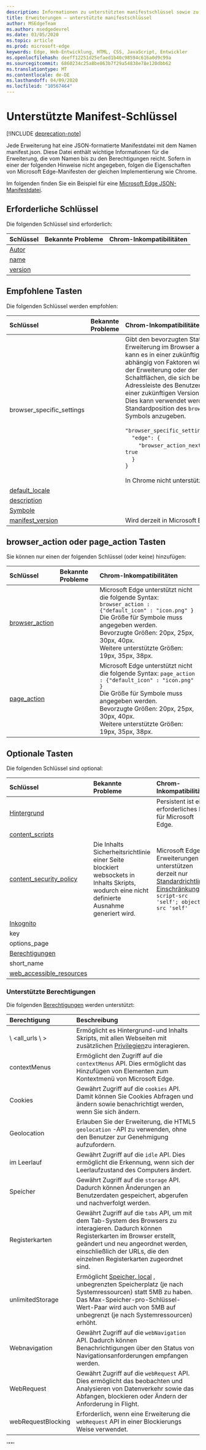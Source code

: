 ```yaml
---
description: Informationen zu unterstützten manifestschlüssel sowie zu den bekannten Problemen/Chrom Inkompatibilitäten finden Sie hier.
title: Erweiterungen – unterstützte manifestschlüssel
author: MSEdgeTeam
ms.author: msedgedevrel
ms.date: 03/05/2020
ms.topic: article
ms.prod: microsoft-edge
keywords: Edge, Web-Entwicklung, HTML, CSS, JavaScript, Entwickler
ms.openlocfilehash: deeff12251d25efaed1b40c98594c616a0d9c99a
ms.sourcegitcommit: 6860234c25a8be863b7f29a54838e78e120dbb62
ms.translationtype: MT
ms.contentlocale: de-DE
ms.lasthandoff: 04/09/2020
ms.locfileid: "10567464"
---
```

# Unterstützte Manifest-Schlüssel  

[!INCLUDE [deprecation-note](../includes/deprecation-note.md)]  

Jede Erweiterung hat eine JSON-formatierte Manifestdatei mit dem Namen manifest.json. Diese Datei enthält wichtige Informationen für die Erweiterung, die vom Namen bis zu den Berechtigungen reicht. Sofern in einer der folgenden Hinweise nicht angegeben, folgen die Eigenschaften von Microsoft Edge-Manifesten der gleichen Implementierung wie Chrome.

Im folgenden finden Sie ein Beispiel für eine [Microsoft Edge JSON-Manifestdatei](./supported-manifest-keys/json-manifest-example.md).

## Erforderliche Schlüssel

Die folgenden Schlüssel sind erforderlich:

Schlüssel | Bekannte Probleme | Chrom-Inkompatibilitäten
:------------ | :------------- | :--------------
[Autor](https://developer.mozilla.org/Add-ons/WebExtensions/manifest.json/author)  | | 
[name](https://developer.mozilla.org/docs/Mozilla/Add-ons/WebExtensions/manifest.json/name) | | |
[version](https://developer.mozilla.org/docs/Mozilla/Add-ons/WebExtensions/manifest.json/version) | | |

## Empfohlene Tasten

Die folgenden Schlüssel werden empfohlen:

Schlüssel | Bekannte Probleme | Chrom-Inkompatibilitäten
:------------ | :------------- | :--------------
browser_specific_settings | | Gibt den bevorzugten Status der Erweiterung im Browser an. Der Browser kann es in einer zukünftigen Version abhängig von Faktoren wie der Reputation der Erweiterung oder der Gesamtzahl der Schaltflächen, die sich bereits in der Adressleiste des Benutzers befinden, in einer zukünftigen Version respektieren. Dies kann verwendet werden, um die Standardposition des `browserAction` Symbols anzugeben. </br></br> `"browser_specific_settings": {`</br>&nbsp;&nbsp;&nbsp;&nbsp;`"edge": {`</br>&nbsp;&nbsp;&nbsp;&nbsp;&nbsp;&nbsp;&nbsp;&nbsp;`"browser_action_next_to_addressbar": true`</br>&nbsp;&nbsp;&nbsp;&nbsp;`}`</br>`}` </br></br> In Chrome nicht unterstützt.|
[default_locale](https://developer.mozilla.org/Add-ons/WebExtensions/manifest.json/default_locale)| | |
[description](https://developer.mozilla.org/docs/Mozilla/Add-ons/WebExtensions/manifest.json/description) | | |
[Symbole](https://developer.mozilla.org/docs/Mozilla/Add-ons/WebExtensions/manifest.json/icons) | | |
[manifest_version](https://developer.mozilla.org/docs/Mozilla/Add-ons/WebExtensions/manifest.json/manifest_version) | | Wird derzeit in Microsoft Edge ignoriert.



## browser_action oder page_action Tasten

Sie können nur einen der folgenden Schlüssel (oder keine) hinzufügen:

Schlüssel | Bekannte Probleme | Chrom-Inkompatibilitäten
:------------ | :------------- | :--------------
[browser_action](https://developer.mozilla.org/docs/Mozilla/Add-ons/WebExtensions/manifest.json/browser_action)  | | Microsoft Edge unterstützt nicht die folgende Syntax:  `browser_action : {"default_icon" : "icon.png" }`   <br/>Die Größe für Symbole muss angegeben werden. <br/>Bevorzugte Größen: 20px, 25px, 30px, 40px. <br/> Weitere unterstützte Größen: 19px, 35px, 38px.|
[page_action](https://developer.mozilla.org/docs/Mozilla/Add-ons/WebExtensions/manifest.json/page_action) | | Microsoft Edge unterstützt nicht die folgende Syntax:  `page_action : {"default_icon" : "icon.png" }`   <br/>Die Größe für Symbole muss angegeben werden. <br/>Bevorzugte Größen: 20px, 25px, 30px, 40px. <br/>Weitere unterstützte Größen: 19px, 35px, 38px.|

## Optionale Tasten

Die folgenden Schlüssel sind optional:

Schlüssel | Bekannte Probleme | Chrom-Inkompatibilitäten
:------------ | :------------- | :--------------
[Hintergrund](https://developer.mozilla.org/docs/Mozilla/Add-ons/WebExtensions/manifest.json/background) | | Persistent ist ein erforderliches Feld für Microsoft Edge.
[content_scripts](https://developer.mozilla.org/docs/Mozilla/Add-ons/WebExtensions/manifest.json/content_scripts)  | | |
[content_security_policy](https://developer.mozilla.org/Add-ons/WebExtensions/manifest.json/content_security_policy)  | Die Inhalts Sicherheitsrichtlinie einer Seite blockiert websockets in Inhalts Skripts, wodurch eine nicht definierte Ausnahme generiert wird. | Microsoft Edge-Erweiterungen unterstützen derzeit nur [Standardrichtlinien Einschränkungen](https://developer.mozilla.org/Add-ons/WebExtensions/Content_Security_Policy#Default_content_security_policy): `script-src 'self'; object-src 'self'` |
[Inkognito](https://developer.mozilla.org/Add-ons/WebExtensions/manifest.json/incognito) | | | 
key  | | |
options_page | | |
[Berechtigungen](https://developer.mozilla.org/docs/Mozilla/Add-ons/WebExtensions/manifest.json/permissions)  | | |
short_name  | | |
[web_accessible_resources](https://developer.mozilla.org/docs/Mozilla/Add-ons/WebExtensions/manifest.json/web_accessible_resources) | | |

### Unterstützte Berechtigungen
Die folgenden [Berechtigungen](https://developer.mozilla.org/docs/Mozilla/Add-ons/WebExtensions/manifest.json/permissions) werden unterstützt:


| Berechtigung         | Beschreibung                                                                                                                                                                                                                                                                         |
|:-------------------|:------------------------------------------------------------------------------------------------------------------------------------------------------------------------------------------------------------------------------------------------------------------------------------|
| \ <all_urls \ >       | Ermöglicht es Hintergrund-und Inhalts Skripts, mit allen Webseiten mit zusätzlichen [Privilegien](https://developer.mozilla.org/Add-ons/WebExtensions/manifest.json/permissions#Host_permissions)zu interagieren.                                                                                  |
| contextMenus       | Ermöglicht den Zugriff auf die `contextMenus` API. Dies ermöglicht das Hinzufügen von Elementen zum Kontextmenü von Microsoft Edge.                                                                                                                                                                                     |
| Cookies            | Gewährt Zugriff auf die `cookies` API. Damit können Sie Cookies Abfragen und ändern sowie benachrichtigt werden, wenn Sie sich ändern.                                                                                                                                                           |
| Geolocation        | Erlauben Sie der Erweiterung, die HTML5 `geolocation` -API zu verwenden, ohne den Benutzer zur Genehmigung aufzufordern.                                                                                                                                                                                   |
| im Leerlauf               | Gewährt Zugriff auf die `idle` API. Dies ermöglicht die Erkennung, wenn sich der Leerlaufzustand des Computers ändert.                                                                                                                                                                                    |
| Speicher            | Gewährt Zugriff auf die `storage` API. Dadurch können Änderungen an Benutzerdaten gespeichert, abgerufen und nachverfolgt werden.                                                                                                                                                                             |
| Registerkarten               | Gewährt Zugriff auf die `tabs` API, um mit dem Tab-System des Browsers zu interagieren. Dadurch können Registerkarten im Browser erstellt, geändert und neu angeordnet werden, einschließlich der URLs, die den einzelnen Registerkarten zugeordnet sind.                                                                                       |
| unlimitedStorage   | Ermöglicht [Speicher. local](https://developer.mozilla.org/Add-ons/WebExtensions/API/storage/local) , unbegrenzten Speicherplatz (je nach Systemressourcen) statt 5MB zu haben. Das Max-Speicher-pro-Schlüssel-Wert-Paar wird auch von 5MB auf unbegrenzt (je nach Systemressourcen) erhöht. |
| Webnavigation      | Gewährt Zugriff auf die `webNavigation` API. Dadurch können Benachrichtigungen über den Status von Navigationsanforderungen empfangen werden.                                                                                                                                                              |
| WebRequest         | Gewährt Zugriff auf die `webRequest` API. Dies ermöglicht das beobachten und Analysieren von Datenverkehr sowie das Abfangen, blockieren oder Ändern der Anforderung in Flight.                                                                                                                               |
| webRequestBlocking | Erforderlich, wenn eine Erweiterung die `webRequest` API in einer Blockierungs Weise verwendet.                                                                                                                                                                                                           |

'""'
